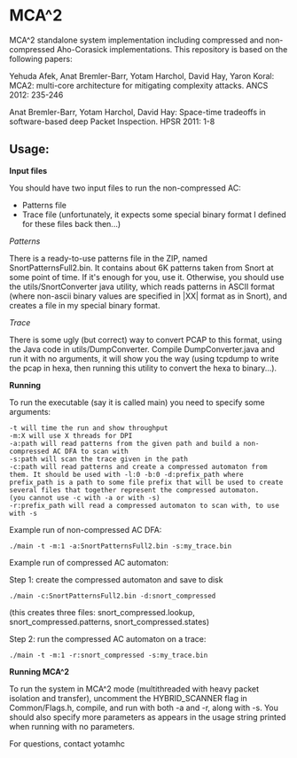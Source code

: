 MCA^2
=====

MCA^2 standalone system implementation including compressed and non-compressed Aho-Corasick implementations.
This repository is based on the following papers:

Yehuda Afek, Anat Bremler-Barr, Yotam Harchol, David Hay, Yaron Koral: MCA2: multi-core architecture for mitigating complexity attacks. ANCS 2012: 235-246

Anat Bremler-Barr, Yotam Harchol, David Hay: Space-time tradeoffs in software-based deep Packet Inspection. HPSR 2011: 1-8

Usage:
------

__Input files__

You should have two input files to run the non-compressed AC:
- Patterns file
- Trace file
(unfortunately, it expects some special binary format I defined for these files back then...)

_Patterns_

There is a ready-to-use patterns file in the ZIP, named SnortPatternsFull2.bin. It contains about 6K patterns taken from Snort at some point of time. If it's enough for you, use it. Otherwise, you should use the utils/SnortConverter java utility, which reads patterns in ASCII format (where non-ascii binary values are specified in |XX| format as in Snort), and creates a file in my special binary format.

_Trace_

There is some ugly (but correct) way to convert PCAP to this format, using the Java code in utils/DumpConverter. Compile DumpConverter.java and run it with no arguments, it will show you the way (using tcpdump to write the pcap in hexa, then running this utility to convert the hexa to binary...).

__Running__

To run the executable (say it is called main) you need to specify some arguments:
```
-t will time the run and show throughput
-m:X will use X threads for DPI
-a:path will read patterns from the given path and build a non-compressed AC DFA to scan with
-s:path will scan the trace given in the path
-c:path will read patterns and create a compressed automaton from them. It should be used with -l:0 -b:0 -d:prefix_path where prefix_path is a path to some file prefix that will be used to create several files that together represent the compressed automaton.
(you cannot use -c with -a or with -s)
-r:prefix_path will read a compressed automaton to scan with, to use with -s
```
Example run of non-compressed AC DFA:
```
./main -t -m:1 -a:SnortPatternsFull2.bin -s:my_trace.bin
```
Example run of compressed AC automaton:

Step 1: create the compressed automaton and save to disk
```
./main -c:SnortPatternsFull2.bin -d:snort_compressed
```
(this creates three files: snort_compressed.lookup, snort_compressed.patterns, snort_compressed.states)

Step 2: run the compressed AC automaton on a trace:
```
./main -t -m:1 -r:snort_compressed -s:my_trace.bin
```

__Running MCA^2__

To run the system in MCA^2 mode (multithreaded with heavy packet isolation and transfer), uncomment the HYBRID_SCANNER flag in Common/Flags.h, compile, and run with both -a and -r, along with -s. You should also specify more parameters as appears in the usage string printed when running with no parameters.

For questions, contact yotamhc
